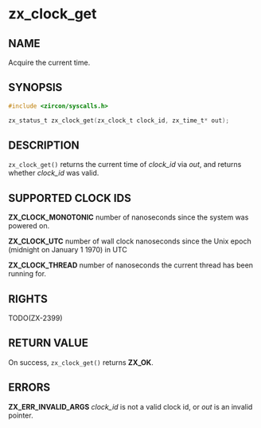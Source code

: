 # zx_clock_get

## NAME

<!-- Updated by update-docs-from-fidl, do not edit. -->

Acquire the current time.

## SYNOPSIS

<!-- Updated by update-docs-from-fidl, do not edit. -->

```c
#include <zircon/syscalls.h>

zx_status_t zx_clock_get(zx_clock_t clock_id, zx_time_t* out);
```

## DESCRIPTION

`zx_clock_get()` returns the current time of *clock_id* via
*out*, and returns whether *clock_id* was valid.

## SUPPORTED CLOCK IDS

**ZX_CLOCK_MONOTONIC** number of nanoseconds since the system was powered on.

**ZX_CLOCK_UTC** number of wall clock nanoseconds since the Unix epoch (midnight on January 1 1970) in UTC

**ZX_CLOCK_THREAD** number of nanoseconds the current thread has been running for.

## RIGHTS

<!-- Updated by update-docs-from-fidl, do not edit. -->

TODO(ZX-2399)

## RETURN VALUE

On success, `zx_clock_get()` returns **ZX_OK**.

## ERRORS

**ZX_ERR_INVALID_ARGS**  *clock_id* is not a valid clock id, or *out* is an invalid pointer.
